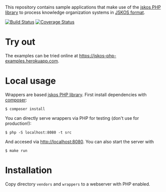 This repository contains sample applications that make use of the [jskos PHP
library](https://packagist.org/packages/gbv/jskos) to process knowledge
organization systems in [JSKOS format](https://gbv.github.io/jskos/).

[![Build Status](https://img.shields.io/travis/gbv/jskos-php-examples.svg)](https://travis-ci.org/gbv/jskos-php-examples)
[![Coverage Status](https://coveralls.io/repos/gbv/jskos-php-examples/badge.svg?branch=master)](https://coveralls.io/r/gbv/jskos-php-examples)

# Try out

The examples can be tried online at <https://jskos-php-examples.herokuapp.com>.

# Local usage

Wrappers are based [jskos PHP library](https://packagist.org/packages/gbv/jskos).
First install dependencies with [composer](https://getcomposer.org/):

    $ composer install

You can directly serve wrappers via PHP for testing (don't use for production!):

    $ php -S localhost:8080 -t src

And accesed via <http://localhost:8080>. You can also start the server with

    $ make run

# Installation

Copy directory `vendors` and `wrappers` to a webserver with PHP enabled.

